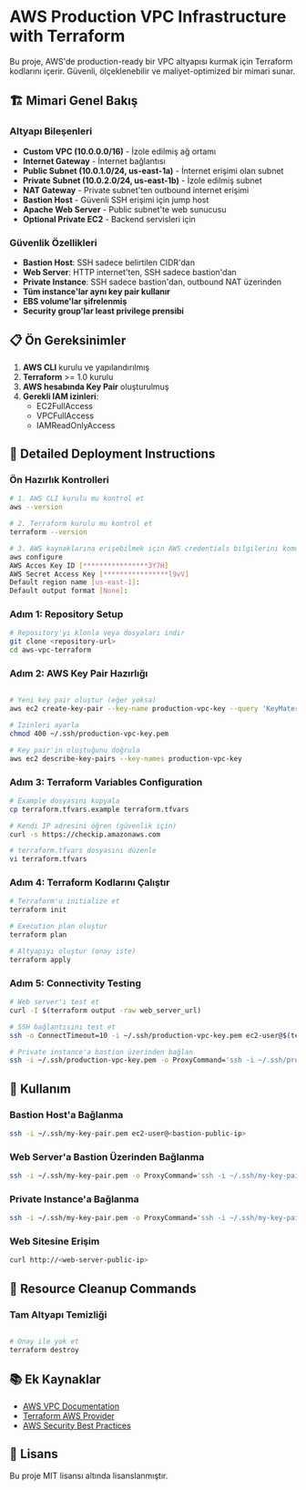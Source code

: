 # AWS Production VPC Infrastructure with Terraform

Bu proje, AWS'de production-ready bir VPC altyapısı kurmak için Terraform kodlarını içerir. Güvenli, ölçeklenebilir ve maliyet-optimized bir mimari sunar.

## 🏗️ Mimari Genel Bakış

### Altyapı Bileşenleri

- **Custom VPC (10.0.0.0/16)** - İzole edilmiş ağ ortamı
- **Internet Gateway** - İnternet bağlantısı
- **Public Subnet (10.0.1.0/24, us-east-1a)** - İnternet erişimi olan subnet
- **Private Subnet (10.0.2.0/24, us-east-1b)** - İzole edilmiş subnet
- **NAT Gateway** - Private subnet'ten outbound internet erişimi
- **Bastion Host** - Güvenli SSH erişimi için jump host
- **Apache Web Server** - Public subnet'te web sunucusu
- **Optional Private EC2** - Backend servisleri için

### Güvenlik Özellikleri

- **Bastion Host**: SSH sadece belirtilen CIDR'dan
- **Web Server**: HTTP internet'ten, SSH sadece bastion'dan
- **Private Instance**: SSH sadece bastion'dan, outbound NAT üzerinden
- **Tüm instance'lar aynı key pair kullanır**
- **EBS volume'lar şifrelenmiş**
- **Security group'lar least privilege prensibi**

## 📋 Ön Gereksinimler

1. **AWS CLI** kurulu ve yapılandırılmış
2. **Terraform** >= 1.0 kurulu
3. **AWS hesabında Key Pair** oluşturulmuş
4. **Gerekli IAM izinleri**:
   - EC2FullAccess
   - VPCFullAccess
   - IAMReadOnlyAccess

## 🚀 Detailed Deployment Instructions

### Ön Hazırlık Kontrolleri

```bash
# 1. AWS CLI kurulu mu kontrol et
aws --version

# 2. Terraform kurulu mu kontrol et
terraform --version

# 3. AWS kaynaklarına erişebilmek için AWS credentials bilgilerini komut satırından gir
aws configure
AWS Acces Key ID [****************3Y7H]
AWS Secret Access Key [****************l9vV] 
Default region name [us-east-1]:
Default output format [None]:


```

### Adım 1: Repository Setup

```bash
# Repository'yi klonla veya dosyaları indir
git clone <repository-url>
cd aws-vpc-terraform

```

### Adım 2: AWS Key Pair Hazırlığı

```bash

# Yeni key pair oluştur (eğer yoksa)
aws ec2 create-key-pair --key-name production-vpc-key --query 'KeyMaterial' --output text > ~/.ssh/production-vpc-key.pem

# İzinleri ayarla
chmod 400 ~/.ssh/production-vpc-key.pem

# Key pair'in oluştuğunu doğrula
aws ec2 describe-key-pairs --key-names production-vpc-key
```

### Adım 3: Terraform Variables Configuration

```bash
# Example dosyasını kopyala
cp terraform.tfvars.example terraform.tfvars

# Kendi IP adresini öğren (güvenlik için)
curl -s https://checkip.amazonaws.com

# terraform.tfvars dosyasını düzenle
vi terraform.tfvars
```

### Adım 4: Terraform Kodlarını Çalıştır

```bash
# Terraform'u initialize et
terraform init
```


```bash
# Execution plan oluştur
terraform plan
```


```bash
# Altyapıyı oluştur (onay iste)
terraform apply

```


### Adım 5: Connectivity Testing

```bash
# Web server'ı test et
curl -I $(terraform output -raw web_server_url)

# SSH bağlantısını test et
ssh -o ConnectTimeout=10 -i ~/.ssh/production-vpc-key.pem ec2-user@$(terraform output -raw bastion_host_public_ip) exit

# Private instance'a bastion üzerinden bağlan
ssh -i ~/.ssh/production-vpc-key.pem -o ProxyCommand='ssh -i ~/.ssh/production-vpc-key.pem -W %h:%p ec2-user@$(terraform output -raw bastion_host_public_ip)' ec2-user@$(terraform output -raw private_instance_ip)
```


## 🔧 Kullanım

### Bastion Host'a Bağlanma

```bash
ssh -i ~/.ssh/my-key-pair.pem ec2-user@<bastion-public-ip>
```

### Web Server'a Bastion Üzerinden Bağlanma

```bash
ssh -i ~/.ssh/my-key-pair.pem -o ProxyCommand='ssh -i ~/.ssh/my-key-pair.pem -W %h:%p ec2-user@<bastion-ip>' ec2-user@<web-server-private-ip>
```

### Private Instance'a Bağlanma

```bash
ssh -i ~/.ssh/my-key-pair.pem -o ProxyCommand='ssh -i ~/.ssh/my-key-pair.pem -W %h:%p ec2-user@<bastion-ip>' ec2-user@<private-instance-ip>
```

### Web Sitesine Erişim

```bash
curl http://<web-server-public-ip>
```


## 🧹 Resource Cleanup Commands

### Tam Altyapı Temizliği

```bash

# Onay ile yok et
terraform destroy

```

## 📚 Ek Kaynaklar

- [AWS VPC Documentation](https://docs.aws.amazon.com/vpc/)
- [Terraform AWS Provider](https://registry.terraform.io/providers/hashicorp/aws/latest/docs)
- [AWS Security Best Practices](https://aws.amazon.com/architecture/security-identity-compliance/)


## 📄 Lisans

Bu proje MIT lisansı altında lisanslanmıştır.
